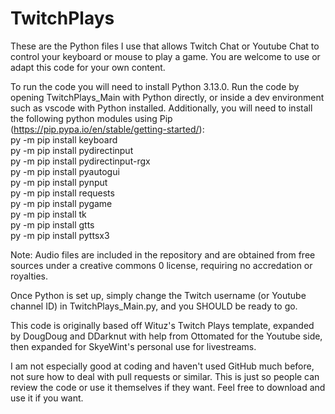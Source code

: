 # TwitchPlays
These are the Python files I use that allows Twitch Chat or Youtube Chat to control your keyboard or mouse to play a game. You are welcome to use or adapt this code for your own content.

To run the code you will need to install Python 3.13.0. Run the code by opening TwitchPlays_Main with Python directly, or inside a dev environment such as vscode with Python installed.
Additionally, you will need to install the following python modules using Pip (https://pip.pypa.io/en/stable/getting-started/):  
py -m pip install keyboard  
py -m pip install pydirectinput  
py -m pip install pydirectinput-rgx  
py -m pip install pyautogui  
py -m pip install pynput  
py -m pip install requests  
py -m pip install pygame  
py -m pip install tk  
py -m pip install gtts  
py -m pip install pyttsx3  


Note: Audio files are included in the repository and are obtained from free sources under a creative commons 0 license, requiring no accredation or royalties.

Once Python is set up, simply change the Twitch username (or Youtube channel ID) in TwitchPlays_Main.py, and you SHOULD be ready to go.

This code is originally based off Wituz's Twitch Plays template, expanded by DougDoug and DDarknut with help from Ottomated for the Youtube side, then expanded for SkyeWint's personal use for livestreams.

I am not especially good at coding and haven't used GitHub much before, not sure how to deal with pull requests or similar. This is just so people can review the code or use it themselves if they want. Feel free to download and use it if you want.
